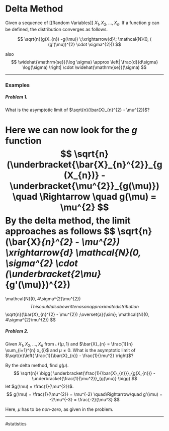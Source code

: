 # Delta Method
Given a sequence of [[Random Variables]] $X_{1}, X_{2}, \dots, X_{n}$. If a function $g$ can be defined, the distribution converges as follows.

$$
\sqrt{n}(g(X_{n}) -g(\mu)) \;\xrightarrow{d}\; \mathcal{N}(0, ( (g'(\mu))^{2} \cdot \sigma^{2}))
$$

also
$$
\widehat{\mathrm{se}}(\log \sigma) \approx \left| \frac{d}{d\sigma} \log(\sigma) \right| \cdot \widehat{\mathrm{se}}(\sigma)
$$

---
### Examples

##### Problem 1.
What is the asymptotic limit of $\sqrt{n}(\bar{X}_{n}^{2} - \mu^{2})$?

Here we can now look for the $g$ function
$$
\sqrt{n}(\underbracket{\bar{X}_{n}^{2}}_{g(X_{n})} - \underbracket{\mu^{2}}_{g(\mu)}) \quad \Rightarrow \quad g(\mu) = \mu^{2}
$$
By the delta method, the limit approaches as follows
$$
\sqrt{n}(\bar{X}_{n}^{2} - \mu^{2})
\xrightarrow{d}
\mathcal{N}(0, \sigma^{2} \cdot (\underbracket{2\mu}_{g'(\mu)})^{2})
=
\mathcal{N}(0, 4\sigma^{2}\mu^{2})
$$
This could also be written as an approximate distribution
$$
\sqrt{n}(\bar{X}_{n}^{2} - \mu^{2})
\;\overset{a}{\sim}\;
\mathcal{N}(0, 4\sigma^{2}\mu^{2})
$$

##### Problem 2.
Given $X_{1}, X_{2}, \dots, X_{n}$ from $\mathcal{N}(\mu, 1)$ and $\bar{X}_{n} = \frac{1}{n} \sum_{i=1}^{n} x_{i}$ and $\mu \neq 0$. What is the asymptotic limit of $\sqrt{n}\left( \frac{1}{\bar{X}_{n}} - \frac{1}{\mu^2} \right)$?

By the delta method, find $g(\mu)$.
$$
\sqrt{n}\ \bigg(
\underbracket{\frac{1}{\bar{X}_{n}}}_{g(X_{n})} - \underbracket{\frac{1}{\mu^2}}_{g(\mu)}
\bigg)
$$
let $g(\mu) = \frac{1}{\mu^{2}}$.
$$
g(\mu) = \frac{1}{\mu^{2}} = \mu^{-2}
\quad\Rightarrow\quad
g'(\mu) = -2\mu^{-3} = \frac{-2}{\mu^3}
$$

Here, $\mu$ has to be *non-zero*, as given in the problem.

---
#statistics
